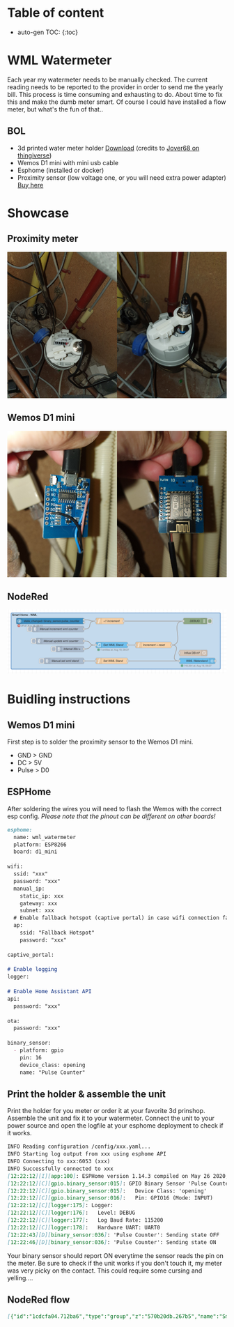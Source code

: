 # Table of content 
* auto-gen TOC:
{:toc}

# WML Watermeter
Each year my watermeter needs to be manually checked. The current reading needs to be reported to the provider in order to send me the yearly bill. This process is time consuming and exhausting to do. About time to fix this and make the dumb meter smart. Of course I could have installed a flow meter, but what's the fun of that..

## BOL
- 3d printed water meter holder [Download](https://www.thingiverse.com/thing:4146391) (credits to [Jover68 on thingiverse](https://www.thingiverse.com/Jover68))
- Wemos D1 mini with mini usb cable
- Esphome (installed or docker)
- Proximity sensor (low voltage one, or you will need extra power adapter) [Buy here](https://nl.aliexpress.com/item/32826250006.html?spm=a2g0s.9042311.0.0.27424c4dB8gKjc)

# Showcase
## Proximity meter
<img src="https://github.com/CerielRoland/Domotica/blob/master/Watermeter/images/20200818_204403.jpg?raw=true" width="50%" height="50%" alt="some_text"><img src="https://github.com/CerielRoland/Domotica/blob/master/Watermeter/images/20200818_204409.jpg?raw=true" width="50%" height="50%" alt="some_text">
## Wemos D1 mini
<img src="https://github.com/CerielRoland/Domotica/blob/master/Watermeter/images/20200818_204450.jpg?raw=true" width="50%" height="50%" alt="some_text"><img src="https://github.com/CerielRoland/Domotica/blob/master/Watermeter/images/20200818_204454.jpg?raw=true" width="50%" height="50%" alt="some_text">
## NodeRed
<img src="https://github.com/CerielRoland/Domotica/blob/master/Watermeter/images/NodeRed_WML.png?raw=true">

# Buidling instructions

## Wemos D1 mini
First step is to solder the proximity sensor to the Wemos D1 mini.
- GND > GND
- DC > 5V
- Pulse > D0

## ESPHome
After soldering the wires you will need to flash the Wemos with the correct esp config.
_Please note that the pinout can be different on other boards!_

```markdown
esphome:
  name: wml_watermeter
  platform: ESP8266
  board: d1_mini

wifi:
  ssid: "xxx"
  password: "xxx"
  manual_ip:
    static_ip: xxx
    gateway: xxx
    subnet: xxx
  # Enable fallback hotspot (captive portal) in case wifi connection fails
  ap:
    ssid: "Fallback Hotspot"
    password: "xxx"

captive_portal:

# Enable logging
logger:

# Enable Home Assistant API
api:
  password: "xxx"

ota:
  password: "xxx"

binary_sensor:
  - platform: gpio
    pin: 16
    device_class: opening
    name: "Pulse Counter"
```

## Print the holder & assemble the unit
Print the holder for you meter or order it at your favorite 3d prinshop.
Assemble the unit and fix it to your watermeter.
Connect the unit to your power source and open the logfile at your esphome deployment to check if it works.

```markdown
INFO Reading configuration /config/xxx.yaml...
INFO Starting log output from xxx using esphome API
INFO Connecting to xxx:6053 (xxx)
INFO Successfully connected to xxx
[12:22:12][I][app:100]: ESPHome version 1.14.3 compiled on May 26 2020, 10:45:13
[12:22:12][C][gpio.binary_sensor:015]: GPIO Binary Sensor 'Pulse Counter'
[12:22:12][C][gpio.binary_sensor:015]:   Device Class: 'opening'
[12:22:12][C][gpio.binary_sensor:016]:   Pin: GPIO16 (Mode: INPUT)
[12:22:12][C][logger:175]: Logger:
[12:22:12][C][logger:176]:   Level: DEBUG
[12:22:12][C][logger:177]:   Log Baud Rate: 115200
[12:22:12][C][logger:178]:   Hardware UART: UART0
[12:22:43][D][binary_sensor:036]: 'Pulse Counter': Sending state OFF
[12:22:46][D][binary_sensor:036]: 'Pulse Counter': Sending state ON
```
Your binary sensor should report ON everytime the sensor reads the pin on the meter.
Be sure to check if the unit works if you don't touch it, my meter was very picky on the contact.
This could require some cursing and yelling....

## NodeRed flow
```markdown
[{"id":"1cdcfa04.712ba6","type":"group","z":"570b20db.267b5","name":"Smart Home - WML","style":{"stroke":"#0070c0","fill":"#bfdbef","label":true,"color":"#000000"},"nodes":["11527669.5905aa","1bfe2640.a5e5ca","3c995c09.1a8694","bbe64b97.0cad88","6dc21f10.ac4d1","e6a6fe9e.b98db","31a9cbe1.bf6224","ed97ff5f.ad098","f1221544.dbd628","da000815.9d8e58","a7ff92e.e973e7","5e2b4866.660b98"],"x":34,"y":179,"w":1052,"h":282},{"id":"11527669.5905aa","type":"ha-entity","z":"570b20db.267b5","g":"1cdcfa04.712ba6","name":"WML Waterstand","server":"6d7efc20.573f74","version":1,"debugenabled":false,"outputs":1,"entityType":"sensor","config":[{"property":"name","value":"wml_waterstand"},{"property":"device_class","value":""},{"property":"icon","value":"mdi:cup-water"},{"property":"unit_of_measurement","value":"m3"}],"state":"waterstand","stateType":"msg","attributes":[],"resend":true,"outputLocation":"","outputLocationType":"none","inputOverride":"allow","x":970,"y":420,"wires":[[]]},{"id":"1bfe2640.a5e5ca","type":"inject","z":"570b20db.267b5","g":"1cdcfa04.712ba6","name":"Manual set wml stand","props":[{"p":"payload"}],"repeat":"","crontab":"","once":false,"onceDelay":0.1,"topic":"","payload":"","payloadType":"date","x":300,"y":420,"wires":[["3c995c09.1a8694"]]},{"id":"3c995c09.1a8694","type":"function","z":"570b20db.267b5","g":"1cdcfa04.712ba6","name":"Set WML Stand","func":"// Manually set the WML waterstand\nmsg.waterstand = 740.837\nmsg.waterstand = (parseFloat(msg.waterstand).toFixed(3))\n\n// Return msg\nreturn msg;","outputs":1,"noerr":0,"initialize":"","finalize":"","x":540,"y":420,"wires":[["11527669.5905aa"]]},{"id":"bbe64b97.0cad88","type":"function","z":"570b20db.267b5","g":"1cdcfa04.712ba6","name":"+1 increment","func":"var pulse_counter = global.get('wml_pulse_counter');\nif( isNaN(pulse_counter) ) {\n    global.set('wml_pulse_counter', 1);\n}\nelse {\n    global.set('wml_pulse_counter', (global.get('wml_pulse_counter')+1));\n}\nmsg.topic = \"auto pulse\";\n\nreturn msg;","outputs":1,"noerr":0,"initialize":"","finalize":"","x":530,"y":220,"wires":[["31a9cbe1.bf6224"]]},{"id":"6dc21f10.ac4d1","type":"inject","z":"570b20db.267b5","g":"1cdcfa04.712ba6","name":"Manual increment wml counter","props":[{"p":"payload"}],"repeat":"","crontab":"","once":false,"onceDelay":0.1,"topic":"","payload":"","payloadType":"date","x":270,"y":260,"wires":[["bbe64b97.0cad88"]]},{"id":"e6a6fe9e.b98db","type":"function","z":"570b20db.267b5","g":"1cdcfa04.712ba6","name":"Increment + reset","func":"// increment new pulse_count\ncurrent_wml_stand = parseFloat(msg.payload[0].state);\ncurrent_counter = parseFloat((global.get('wml_pulse_counter')*0.001))\nnew_wml_stand = current_wml_stand + current_counter;\nnew_formated_wml_stand = (parseFloat(new_wml_stand).toFixed(3))\n\n// reset pulse counter\nglobal.set('wml_pulse_counter', 0);\n\nmsg.waterstand = new_formated_wml_stand\nmsg.payload = {\n    \"entity_id\" : \"wml.waterstand\",\n    \"value\": new_formated_wml_stand\n};\n\nreturn msg;","outputs":1,"noerr":0,"initialize":"","finalize":"","x":750,"y":340,"wires":[["31a9cbe1.bf6224","11527669.5905aa"]]},{"id":"31a9cbe1.bf6224","type":"debug","z":"570b20db.267b5","g":"1cdcfa04.712ba6","name":"DEBUG","active":true,"tosidebar":true,"console":false,"tostatus":false,"complete":"true","targetType":"full","statusVal":"","statusType":"auto","x":960,"y":220,"wires":[]},{"id":"ed97ff5f.ad098","type":"inject","z":"570b20db.267b5","g":"1cdcfa04.712ba6","name":"Manual update wml counter","props":[{"p":"payload"}],"repeat":"","crontab":"","once":false,"onceDelay":0.1,"topic":"","payload":"","payloadType":"date","x":280,"y":320,"wires":[["f1221544.dbd628"]]},{"id":"f1221544.dbd628","type":"ha-get-entities","z":"570b20db.267b5","g":"1cdcfa04.712ba6","server":"6d7efc20.573f74","name":"Get WML Stand","rules":[{"property":"entity_id","logic":"is","value":"sensor.wml_waterstand","valueType":"str"}],"output_type":"array","output_empty_results":false,"output_location_type":"msg","output_location":"payload","output_results_count":1,"x":540,"y":340,"wires":[["e6a6fe9e.b98db"]]},{"id":"da000815.9d8e58","type":"server-state-changed","z":"570b20db.267b5","g":"1cdcfa04.712ba6","name":"","server":"6d7efc20.573f74","version":1,"exposeToHomeAssistant":false,"haConfig":[{"property":"name","value":""},{"property":"icon","value":""}],"entityidfilter":"binary_sensor.pulse_counter","entityidfiltertype":"exact","outputinitially":false,"state_type":"str","haltifstate":"on","halt_if_type":"str","halt_if_compare":"is","outputs":2,"output_only_on_state_change":true,"x":230,"y":220,"wires":[["bbe64b97.0cad88"],[]]},{"id":"a7ff92e.e973e7","type":"inject","z":"570b20db.267b5","g":"1cdcfa04.712ba6","name":"Interval 30s","repeat":"30","crontab":"","once":false,"onceDelay":0.1,"topic":"","payload":"","payloadType":"date","x":330,"y":360,"wires":[["f1221544.dbd628"]]},{"id":"5e2b4866.660b98","type":"influxdb out","z":"570b20db.267b5","g":"1cdcfa04.712ba6","influxdb":"90a231e6.0de5b","name":"","measurement":"m³","precision":"","retentionPolicy":"","x":950,"y":380,"wires":[]},{"id":"6d7efc20.573f74","type":"server","z":"","name":"Home Assistant","legacy":false,"rejectUnauthorizedCerts":true,"ha_boolean":"y|yes|true|on|home|open","connectionDelay":true,"cacheJson":true},{"id":"90a231e6.0de5b","type":"influxdb","z":"","hostname":"172.20.3.28","port":"8086","protocol":"http","database":"hass_db","name":"Influx DB","usetls":false,"tls":""}]
```
